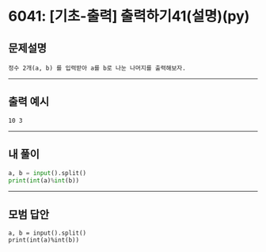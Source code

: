 # 6041: [기초-출력] 출력하기41(설명)(py)
## 문제설명
```
정수 2개(a, b) 를 입력받아 a를 b로 나눈 나머지를 출력해보자.
```
***
## 출력 예시
~~~
10 3
~~~
***
## 내 풀이
```python
a, b = input().split() 
print(int(a)%int(b))
````
***
## 모범 답안
~~~pyhton
a, b = input().split() 
print(int(a)%int(b))

~~~